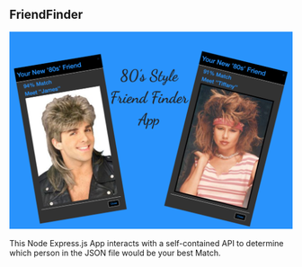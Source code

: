 ## FriendFinder


![alt text][logo]

[logo]: https://github.com/mattkrebs1974/FriendFinder/blob/master/friendfinder%20copy.png

This Node Express.js App interacts with a self-contained API to determine which person in the JSON file would be your best Match.
